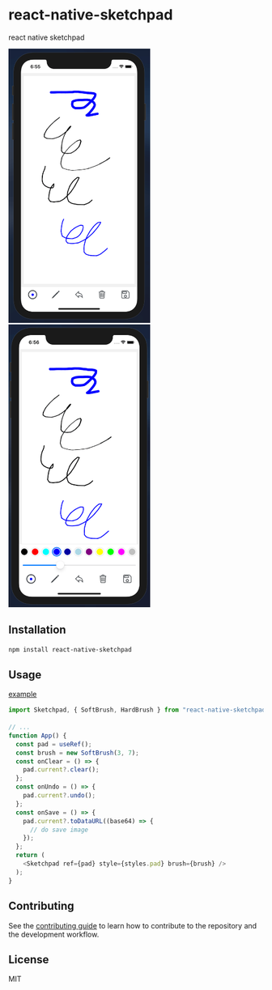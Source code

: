 # react-native-sketchpad

react native sketchpad

<img src="screenshots/screenshot-1.png" width="280"/>
<img src="screenshots/screenshot-2.png" width="280"/>

## Installation

```sh
npm install react-native-sketchpad
```

## Usage

[example](example/src/App.tsx)

```js
import Sketchpad, { SoftBrush, HardBrush } from "react-native-sketchpad";

// ...
function App() {
  const pad = useRef();
  const brush = new SoftBrush(3, 7);
  const onClear = () => {
    pad.current?.clear();
  };
  const onUndo = () => {
    pad.current?.undo();
  };
  const onSave = () => {
    pad.current?.toDataURL((base64) => {
      // do save image
    });
  };
  return (
    <Sketchpad ref={pad} style={styles.pad} brush={brush} />
  );
}
```

## Contributing

See the [contributing guide](CONTRIBUTING.md) to learn how to contribute to the repository and the development workflow.

## License

MIT
